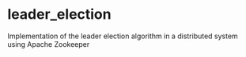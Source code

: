 # leader_election

Implementation of the leader election algorithm in a distributed system using Apache Zookeeper 

